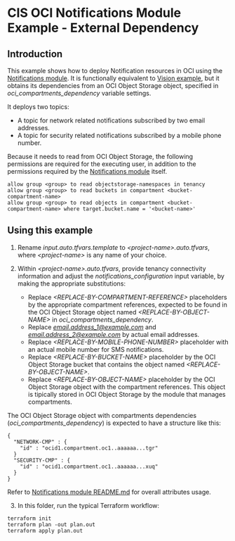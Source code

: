 # CIS OCI Notifications Module Example - External Dependency

## Introduction

This example shows how to deploy Notification resources in OCI using the [Notifications module](../..). It is functionally equivalent to [Vision example](../vision/), but it obtains its dependencies from an OCI Object Storage object, specified in *oci_compartments_dependency* variable settings. 

It deploys two topics:
- A topic for network related notifications subscribed by two email addresses.
- A topic for security related notifications subscribed by a mobile phone number.

Because it needs to read from OCI Object Storage, the following permissions are required for the executing user, in addition to the permissions required by the [Notifications module](../..) itself.

```
allow group <group> to read objectstorage-namespaces in tenancy
allow group <group> to read buckets in compartment <bucket-compartment-name>
allow group <group> to read objects in compartment <bucket-compartment-name> where target.bucket.name = '<bucket-name>'
```

## Using this example
1. Rename *input.auto.tfvars.template* to *\<project-name\>.auto.tfvars*, where *\<project-name\>* is any name of your choice.

2. Within *\<project-name\>.auto.tfvars*, provide tenancy connectivity information and adjust the *notifications_configuration* input variable, by making the appropriate substitutions:
   - Replace *\<REPLACE-BY-COMPARTMENT-REFERENCE\>* placeholders by the appropriate compartment references, expected to be found in the OCI Object Storage object named *\<REPLACE-BY-OBJECT-NAME\>* in *oci_compartments_dependency*.
   - Replace *email.address_1@example.com* and *email.address_2@example.com* by actual email addresses.
   - Replace *\<REPLACE-BY-MOBILE-PHONE-NUMBER\>* placeholder with an actual mobile number for SMS notifications.
   - Replace *\<REPLACE-BY-BUCKET-NAME\>* placeholder by the OCI Object Storage bucket that contains the object named *\<REPLACE-BY-OBJECT-NAME\>*.
   - Replace *\<REPLACE-BY-OBJECT-NAME\>* placeholder by the OCI Object Storage object with the compartment references. This object is tipically stored in OCI Object Storage by the module that manages compartments.

The OCI Object Storage object with compartments dependencies (*oci_compartments_dependency*) is expected to have a structure like this:
```
{
  "NETWORK-CMP" : {
    "id" : "ocid1.compartment.oc1..aaaaaa...tgr"
  }    
  "SECURITY-CMP" : {
    "id" : "ocid1.compartment.oc1..aaaaaa...xuq"
  }
}
```   

Refer to [Notifications module README.md](../../README.md) for overall attributes usage.

3. In this folder, run the typical Terraform workflow:
```
terraform init
terraform plan -out plan.out
terraform apply plan.out
```